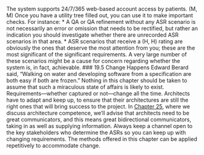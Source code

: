 The system supports 24/7/365 web-based account access by patients. (M, M) Once you have a utility tree filled out, you can use it to make important checks. For instance: *  A QA or QA refinement without any ASR scenario is not necessarily an error or omission that needs to be rectified, but rather an indication you should investigate whether there are unrecorded ASR scenarios in that area. *  ASR scenarios that receive a (H, H) rating are obviously the ones that deserve the most attention from you; these are the most significant of the significant requirements. A very large number of these scenarios might be a cause for concern regarding whether the system is, in fact, achievable. ### 19.5 Change Happens Edward Berard said, “Walking on water and developing software from a specification are both easy if both are frozen.” Nothing in this chapter should be taken to assume that such a miraculous state of affairs is likely to exist. Requirements—whether captured or not—change all the time. Architects have to adapt and keep up, to ensure that their architectures are still the right ones that will bring success to the project. In [Chapter 25](ch25.xhtml#ch25), where we discuss architecture competence, we’ll advise that architects need to be great communicators, and this means great bidirectional communicators, taking in as well as supplying information. Always keep a channel open to the key stakeholders who determine the ASRs so you can keep up with changing requirements. The methods offered in this chapter can be applied repetitively to accommodate change.